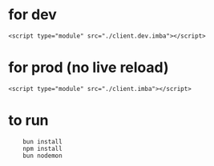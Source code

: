 # for dev

    <script type="module" src="./client.dev.imba"></script>

# for prod (no live reload)

    <script type="module" src="./client.imba"></script>

# to run

```
    bun install
    npm install
    bun nodemon
```